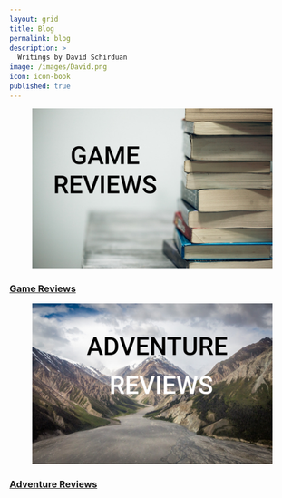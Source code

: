```yaml
---
layout: grid
title: Blog
permalink: blog
description: >
  Writings by David Schirduan
image: /images/David.png
icon: icon-book
published: true
---
```



<div class="bloghover01 blogcolumn">
  <div>
    <figure><a href="/david/extremely-interesting-role-playing-games"><img src="/images/gamereviews.jpg" /></a></figure>
    <h3><a href="/david/extremely-interesting-role-playing-games">Game Reviews</a></h3>
  </div>
  <div>
    <figure><a href="/david/extremely-interesting-adventures"><img src="/images/adventurereviews.jpg"/></a></figure>
    <h3><a href="/david/extremely-interesting-adventures">Adventure Reviews</a></h3>
  </div>
</div>
